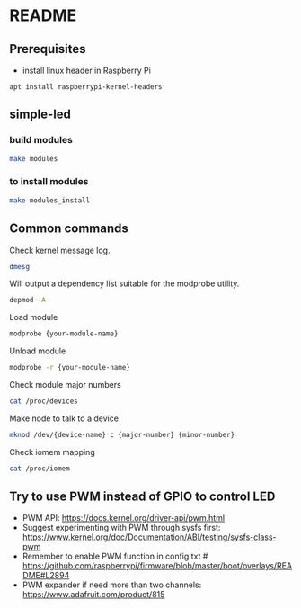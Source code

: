 # README

## Prerequisites

- install linux header in Raspberry Pi
```
apt install raspberrypi-kernel-headers
```

## simple-led

### build modules

```sh
make modules
```

### to install modules

```sh
make modules_install
```

## Common commands

Check kernel message log.
```sh
dmesg
```

Will output a dependency list suitable for the modprobe utility.

```sh
depmod -A
```

Load module
```sh
modprobe {your-module-name}
```

Unload module
```sh
modprobe -r {your-module-name}
```

Check module major numbers
```sh
cat /proc/devices
```

Make node to talk to a device
```sh
mknod /dev/{device-name} c {major-number} {minor-number}
```

Check iomem mapping
```sh
cat /proc/iomem
```
## Try to use PWM instead of GPIO to control LED
- PWM API: https://docs.kernel.org/driver-api/pwm.html
- Suggest experimenting with PWM through sysfs first: https://www.kernel.org/doc/Documentation/ABI/testing/sysfs-class-pwm
- Remember to enable PWM function in config.txt # https://github.com/raspberrypi/firmware/blob/master/boot/overlays/README#L2894
- PWM expander if need more than two channels: https://www.adafruit.com/product/815